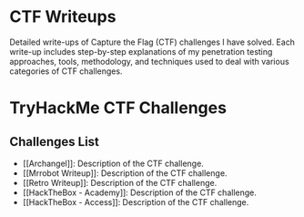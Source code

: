 # CTF Writeups
Detailed write-ups of Capture the Flag (CTF) challenges I have solved. Each write-up includes step-by-step explanations of my penetration testing approaches, tools, methodology, and techniques used to deal with various categories of CTF challenges.

# TryHackMe CTF Challenges

## Challenges List
- [[Archangel]]: Description of the CTF challenge.
- [[Mrrobot Writeup]]: Description of the CTF challenge.
- [[Retro Writeup]]: Description of the CTF challenge.
- [[HackTheBox - Academy]]: Description of the CTF challenge.
- [[HackTheBox - Access]]: Description of the CTF challenge.

